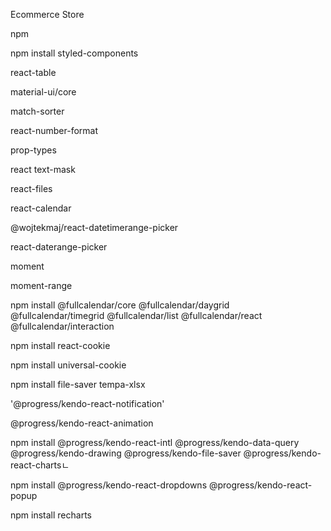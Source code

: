 Ecommerce Store

npm

npm install styled-components

react-table

material-ui/core

match-sorter

react-number-format

prop-types

react text-mask

react-files

react-calendar

@wojtekmaj/react-datetimerange-picker

react-daterange-picker

moment

moment-range

npm install @fullcalendar/core @fullcalendar/daygrid @fullcalendar/timegrid @fullcalendar/list @fullcalendar/react @fullcalendar/interaction

npm install react-cookie

npm install universal-cookie

npm install file-saver tempa-xlsx

'@progress/kendo-react-notification'

@progress/kendo-react-animation

npm install @progress/kendo-react-intl @progress/kendo-data-query @progress/kendo-drawing @progress/kendo-file-saver @progress/kendo-react-chartsㄴ

npm install @progress/kendo-react-dropdowns @progress/kendo-react-popup

npm install recharts
